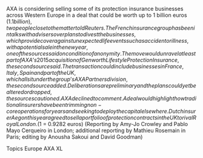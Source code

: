AXA is considering selling some of its protection insurance businesses across Western Europe in a deal that could be worth up to 1 billion euros ($1.1 billion), two people close to the matter told Reuters.
The French insurance group has been in talks with advisers over plans to divest the businesses, which provide cover against unexpected life events such as accident or illness, with a potential sale in the new year, one of the sources said on condition of anonymity.
The move would unravel at least part of AXA’s 2015 acquisition of Genworth Lifestyle Protection Insurance, the second source said.
The transaction could include businesses in France, Italy, Spain and part of the UK, which all sit under the group’s AXA Partners division, the second source added.
Deliberations are preliminary and the plans could yet be altered or dropped, the sources cautioned.
AXA declined to comment.
A deal would highlight how traditional insurers have been trimming non-core operations for years and seeking to deploy the capital elsewhere.
Dutch insurer Aegon this year agreed to sell a portfolio of protection contracts in the UK to rival Royal London.
($1 = 0.9282 euros)
(Reporting by Amy-Jo Crowley and Pablo Mayo Cerqueiro in London; additional reporting by Mathieu Rosemain in Paris; editing by Anousha Sakoui and David Goodman)

Topics
Europe
AXA XL
